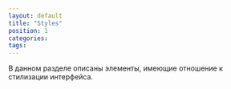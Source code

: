```yaml
---
layout: default
title: "Styles"
position: 1
categories: 
tags: 
---
```


В данном разделе описаны элементы, имеющие отношение к стилизации интерфейса.

   



 

 

